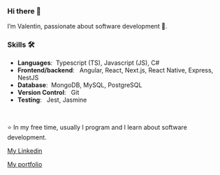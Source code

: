 <!--![](https://komarev.com/ghpvc/?username=MenvielleValen&color=36b812)<br>-->

### Hi there 👋

I’m Valentin, passionate about software development 💙.

### Skills 🛠️
- **Languages**:&nbsp; Typescript (TS), Javascript (JS), C#
- **Frontend/backend**: &nbsp; Angular, React, Next.js, React Native, Express, NestJS
- **Database**:&nbsp; MongoDB, MySQL, PostgreSQL
- **Version Control**: &nbsp; Git
- **Testing**: &nbsp; Jest, Jasmine

<br/>

⭐ In my free time, usually I program and I learn about software development.

<a href="https://www.linkedin.com/in/valentinmenviellecandia/">My Linkedin</a>

<a href="https://portfolio-menviellevalen.vercel.app">My portfolio</a>
<!--
**MenvielleValen/MenvielleValen** is a ✨ _special_ ✨ repository because its `README.md` (this file) appears on your GitHub profile.

Here are some ideas to get you started:

- 🔭 I’m currently working on ...
- 🌱 I’m currently learning ...
- 👯 I’m looking to collaborate on ...
- 🤔 I’m looking for help with ...
- 💬 Ask me about ...
- 📫 How to reach me: ...
- 😄 Pronouns: ...
- ⚡ Fun fact: ...
-->
